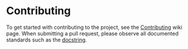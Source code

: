 Contributing
===

To get started with contributing to the project, see the [Contributing](https://github.com/radremedy/radremedy/wiki/Contributing) wiki page.  When submitting a pull request, please observe all documented standards such as the [docstring](https://github.com/radremedy/radremedy/wiki/Docstring-Policy).
